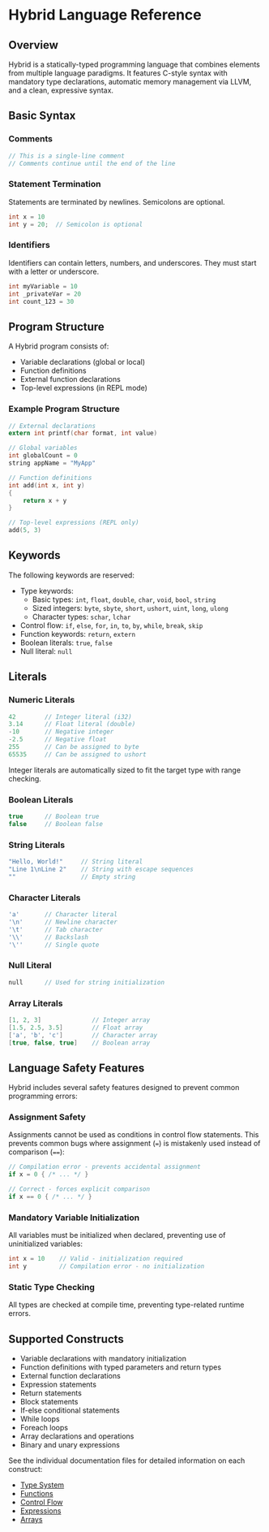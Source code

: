 # Hybrid Language Reference

## Overview

Hybrid is a statically-typed programming language that combines elements from multiple language paradigms. It features C-style syntax with mandatory type declarations, automatic memory management via LLVM, and a clean, expressive syntax.

## Basic Syntax

### Comments

```c
// This is a single-line comment
// Comments continue until the end of the line
```

### Statement Termination

Statements are terminated by newlines. Semicolons are optional.

```c
int x = 10
int y = 20;  // Semicolon is optional
```

### Identifiers

Identifiers can contain letters, numbers, and underscores. They must start with a letter or underscore.

```c
int myVariable = 10
int _privateVar = 20
int count_123 = 30
```

## Program Structure

A Hybrid program consists of:
- Variable declarations (global or local)
- Function definitions
- External function declarations
- Top-level expressions (in REPL mode)

### Example Program Structure

```c
// External declarations
extern int printf(char format, int value)

// Global variables
int globalCount = 0
string appName = "MyApp"

// Function definitions
int add(int x, int y)
{
    return x + y
}

// Top-level expressions (REPL only)
add(5, 3)
```

## Keywords

The following keywords are reserved:

- Type keywords: 
  - Basic types: `int`, `float`, `double`, `char`, `void`, `bool`, `string`
  - Sized integers: `byte`, `sbyte`, `short`, `ushort`, `uint`, `long`, `ulong`
  - Character types: `schar`, `lchar`
- Control flow: `if`, `else`, `for`, `in`, `to`, `by`, `while`, `break`, `skip`
- Function keywords: `return`, `extern`
- Boolean literals: `true`, `false`
- Null literal: `null`

## Literals

### Numeric Literals

```c
42        // Integer literal (i32)
3.14      // Float literal (double)
-10       // Negative integer
-2.5      // Negative float
255       // Can be assigned to byte
65535     // Can be assigned to ushort
```

Integer literals are automatically sized to fit the target type with range checking.

### Boolean Literals

```c
true      // Boolean true
false     // Boolean false
```

### String Literals

```c
"Hello, World!"     // String literal
"Line 1\nLine 2"    // String with escape sequences
""                  // Empty string
```

### Character Literals

```c
'a'       // Character literal
'\n'      // Newline character
'\t'      // Tab character
'\\'      // Backslash
'\''      // Single quote
```

### Null Literal

```c
null      // Used for string initialization
```

### Array Literals

```c
[1, 2, 3]              // Integer array
[1.5, 2.5, 3.5]        // Float array
['a', 'b', 'c']        // Character array
[true, false, true]    // Boolean array
```

## Language Safety Features

Hybrid includes several safety features designed to prevent common programming errors:

### Assignment Safety

Assignments cannot be used as conditions in control flow statements. This prevents common bugs where assignment (`=`) is mistakenly used instead of comparison (`==`):

```c
// Compilation error - prevents accidental assignment
if x = 0 { /* ... */ }

// Correct - forces explicit comparison
if x == 0 { /* ... */ }
```

### Mandatory Variable Initialization

All variables must be initialized when declared, preventing use of uninitialized variables:

```c
int x = 10    // Valid - initialization required
int y         // Compilation error - no initialization
```

### Static Type Checking

All types are checked at compile time, preventing type-related runtime errors.

## Supported Constructs

- Variable declarations with mandatory initialization
- Function definitions with typed parameters and return types
- External function declarations
- Expression statements
- Return statements
- Block statements
- If-else conditional statements
- While loops
- Foreach loops
- Array declarations and operations
- Binary and unary expressions

See the individual documentation files for detailed information on each construct:
- [Type System](type-system.md)
- [Functions](functions.md)
- [Control Flow](control-flow.md)
- [Expressions](expressions.md)
- [Arrays](arrays.md)